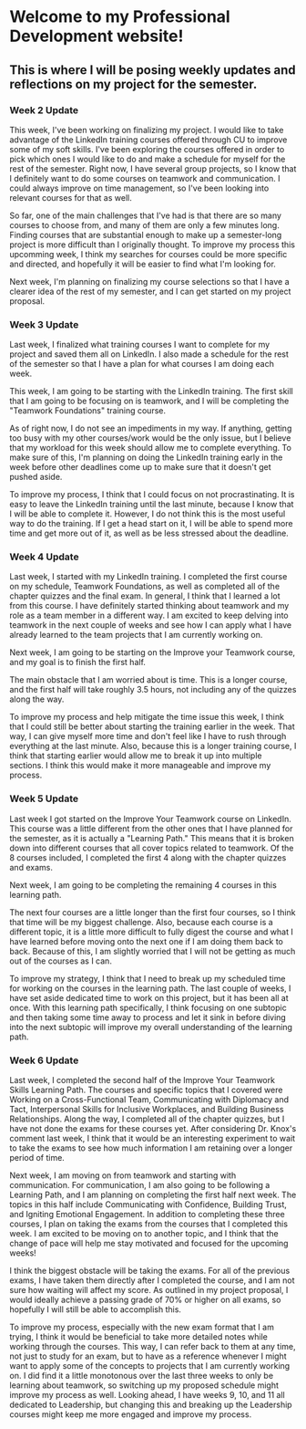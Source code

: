 # Welcome to my Professional Development website! 
## This is where I will be posing weekly updates and reflections on my project for the semester.

### Week 2 Update
This week, I've been working on finalizing my project. I would like to take advantage of the LinkedIn training courses offered through CU to improve some of my soft skills. I've been exploring the courses offered in order to pick which ones I would like to do and make a schedule for myself for the rest of the semester. Right now, I have several group projects, so I know that I definitely want to do some courses on teamwork and communication. I could always improve on time management, so I've been looking into relevant courses for that as well.

So far, one of the main challenges that I've had is that there are so many courses to choose from, and many of them are only a few minutes long. Finding courses that are substantial enough to make up a semester-long project is more difficult than I originally thought. To improve my process this upcomming week, I think my searches for courses could be more specific and directed, and hopefully it will be easier to find what I'm looking for.

Next week, I'm planning on finalizing my course selections so that I have a clearer idea of the rest of my semester, and I can get started on my project proposal.

### Week 3 Update
Last week, I finalized what training courses I want to complete for my project and saved them all on LinkedIn. I also made a schedule for the rest of the semester so that I have a plan for what courses I am doing each week. 

This week, I am going to be starting with the LinkedIn training. The first skill that I am going to be focusing on is teamwork, and I will be completing the "Teamwork Foundations" training course. 

As of right now, I do not see an impediments in my way. If anything, getting too busy with my other courses/work would be the only issue, but I believe that my workload for this week should allow me to complete everything. To make sure of this, I'm planning on doing the LinkedIn training early in the week before other deadlines come up to make sure that it doesn't get pushed aside. 

To improve my process, I think that I could focus on not procrastinating. It is easy to leave the LinkedIn training until the last minute, because I know that I will be able to complete it. However, I do not think this is the most useful way to do the training. If I get a head start on it, I will be able to spend more time and get more out of it, as well as be less stressed about the deadline. 

### Week 4 Update
Last week, I started with my LinkedIn training. I completed the first course on my schedule, Teamwork Foundations, as well as completed all of the chapter quizzes and the final exam. In general, I think that I learned a lot from this course. I have definitely started thinking about teamwork and my role as a team member in a different way. I am excited to keep delving into teamwork in the next couple of weeks and see how I can apply what I have already learned to the team projects that I am currently working on.

Next week, I am going to be starting on the Improve your Teamwork course, and my goal is to finish the first half.

The main obstacle that I am worried about is time. This is a longer course, and the first half will take roughly 3.5 hours, not including any of the quizzes along the way.

To improve my process and help mitigate the time issue this week, I think that I could still be better about starting the training earlier in the week. That way, I can give myself more time and don't feel like I have to rush through everything at the last minute. Also, because this is a longer training course, I think that starting earlier would allow me to break it up into multiple sections. I think this would make it more manageable and improve my process. 

### Week 5 Update
Last week I got started on the Improve Your Teamwork course on LinkedIn. This course was a little different from the other ones that I have planned for the semester, as it is actually a "Learning Path." This means that it is broken down into different courses that all cover topics related to teamwork. Of the 8 courses included, I completed the first 4 along with the chapter quizzes and exams.

Next week, I am going to be completing the remaining 4 courses in this learning path. 

The next four courses are a little longer than the first four courses, so I think that time will be my biggest challenge. Also, because each course is a different topic, it is a little more difficult to fully digest the course and what I have learned before moving onto the next one if I am doing them back to back. Because of this, I am slightly worried that I will not be getting as much out of the courses as I can.

To improve my strategy, I think that I need to break up my scheduled time for working on the courses in the learning path. The last couple of weeks, I have set aside dedicated time to work on this project, but it has been all at once. With this learning path specifically, I think focusing on one subtopic and then taking some time away to process and let it sink in before diving into the next subtopic will improve my overall understanding of the learning path. 

### Week 6 Update
Last week, I completed the second half of the Improve Your Teamwork Skills Learning Path. The courses and specific topics that I covered were Working on a Cross-Functional Team, Communicating with Diplomacy and Tact, Interpersonal Skills for Inclusive Workplaces, and Building Business Relationships. Along the way, I completed all of the chapter quizzes, but I have not done the exams for these courses yet. After considering Dr. Knox's comment last week, I think that it would be an interesting experiment to wait to take the exams to see how much information I am retaining over a longer period of time. 

Next week, I am moving on from teamwork and starting with communication. For communication, I am also going to be following a Learning Path, and I am planning on completing the first half next week. The topics in this half include Communicating with Confidence, Building Trust, and Igniting Emotional Engagement. In addition to completing these three courses, I plan on taking the exams from the courses that I completed this week. I am excited to be moving on to another topic, and I think that the change of pace will help me stay motivated and focused for the upcoming weeks!

I think the biggest obstacle will be taking the exams. For all of the previous exams, I have taken them directly after I completed the course, and I am not sure how waiting will affect my score. As outlined in my project proposal, I would ideally achieve a passing grade of 70% or higher on all exams, so hopefully I will still be able to accomplish this. 

To improve my process, especially with the new exam format that I am trying, I think it would be beneficial to take more detailed notes while working through the courses. This way, I can refer back to them at any time, not just to study for an exam, but to have as a reference whenever I might want to apply some of the concepts to projects that I am currently working on. I did find it a little monotonous over the last three weeks to only be learning about teamwork, so switching up my proposed schedule might improve my process as well. Looking ahead, I have weeks 9, 10, and 11 all dedicated to Leadership, but changing this and breaking up the Leadership courses might keep me more engaged and improve my process.
